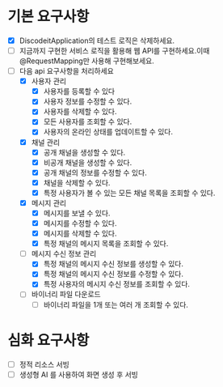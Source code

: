 # 기본 요구사항
- [x] DiscodeitApplication의 테스트 로직은 삭제하세요.
- [ ] 지금까지 구현한 서비스 로직을 활용해 웹 API를 구현하세요.이때 @RequestMapping만 사용해 구현해보세요.
- [ ] 다음 api 요구사항을 처리하세요
  - [x] 사용자 관리
    - [x] 사용자를 등록할 수 있다
    - [x] 사용자 정보를 수정할 수 있다.
    - [x] 사용자를 삭제할 수 있다.
    - [x] 모든 사용자를 조회할 수 있다.
    - [x] 사용자의 온라인 상태를 업데이트할 수 있다.
  - [x] 채널 관리
    - [x] 공개 채널을 생성할 수 있다.
    - [x] 비공개 채널을 생성할 수 있다.
    - [x] 공개 채널의 정보를 수정할 수 있다.
    - [x] 채널을 삭제할 수 있다.
    - [x] 특정 사용자가 볼 수 있는 모든 채널 목록을 조회할 수 있다.
  - [x] 메시지 관리
    - [x] 메시지를 보낼 수 있다.
    - [x] 메시지를 수정할 수 있다.
    - [x] 메시지를 삭제할 수 있다.
    - [x] 특정 채널의 메시지 목록을 조회할 수 있다.
  - [ ] 메시지 수신 정보 관리
    - [x] 특정 채널의 메시지 수신 정보를 생성할 수 있다.
    - [x] 특정 채널의 메시지 수신 정보를 수정할 수 있다.
    - [x] 특정 사용자의 메시지 수신 정보를 조회할 수 있다.
  - [ ] 바이너리 파일 다운로드
    - [ ] 바이너리 파일을 1개 또는 여러 개 조회할 수 있다.

# 심화 요구사항
- [ ] 정적 리소스 서빙
- [ ] 생성형 AI 를 사용하여 화면 생성 후 서빙
